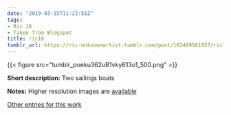 ```yaml
---
date: "2019-03-15T11:22:51Z"
tags:
- Ric 16
- Taken from Blogspot
title: ric16
tumblr_url: https://ric-unknownartist.tumblr.com/post/183469561957/ric16
---
```

{{< figure src="tumblr_poeku362uB1vky613o1_500.png" >}} 

**Short description:** Two sailings boats

**Notes:** Higher resolution images are [available](/tags/Ric-16)

[Other entries for this work](/tags/Ric-16)

